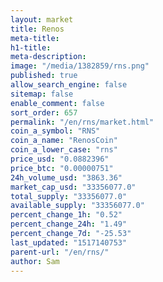```yaml
---
layout: market
title: Renos
meta-title: 
h1-title: 
meta-description: 
image: "/media/1382859/rns.png"
published: true
allow_search_engine: false
sitemap: false
enable_comment: false
sort_order: 657
permalink: "/en/rns/market.html"
coin_a_symbol: "RNS"
coin_a_name: "RenosCoin"
coin_a_lower_case: "rns"
price_usd: "0.0882396"
price_btc: "0.00000751"
24h_volume_usd: "3863.36"
market_cap_usd: "33356077.0"
total_supply: "33356077.0"
available_supply: "33356077.0"
percent_change_1h: "0.52"
percent_change_24h: "1.49"
percent_change_7d: "-25.53"
last_updated: "1517140753"
parent-url: "/en/rns/"
author: Sam
---
```


